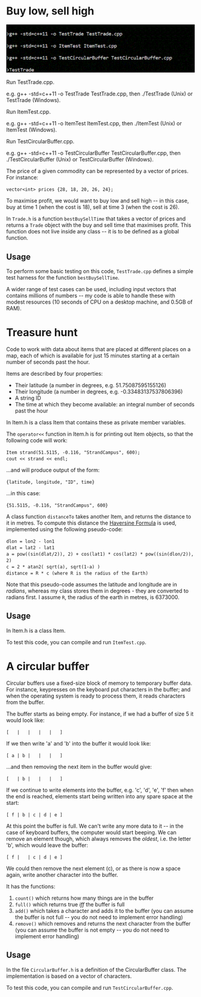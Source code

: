 # Buy low, sell high

![](./TestTrade.gif)

Run TestTrade.cpp.

e.g. g++ -std=c++11 -o TestTrade TestTrade.cpp, then ./TestTrade (Unix) or TestTrade (Windows).

Run ItemTest.cpp.

e.g. g++ -std=c++11 -o ItemTest ItemTest.cpp, then ./ItemTest (Unix) or ItemTest (Windows).

Run TestCircularBuffer.cpp.

e.g. g++ -std=c++11 -o TestCircularBuffer TestCircularBuffer.cpp, then ./TestCircularBuffer (Unix) or TestCircularBuffer (Windows).

The price of a given commodity can be represented by a vector of prices.  For instance:

`vector<int> prices {28, 18, 20, 26, 24};`  

To maximise profit, we would want to buy low and sell high -- in this case, buy at time 1 (when the cost is 18), sell at time 3 (when the cost is 26).

In `Trade.h` is a function `bestBuySellTime` that takes a vector of prices and returns a `Trade` object with the buy and sell time that maximises profit.  This function does not live inside any class -- it is to be defined as a global function.

## Usage

To perform some basic testing on this code, `TestTrade.cpp` defines a simple test harness for the function `bestBuySellTime`. 

A wider range of test cases can be used, including input vectors that contains millions of numbers -- my code is able to handle these with modest resources (10 seconds of CPU on a desktop machine, and 0.5GB of RAM).  

# Treasure hunt

Code to work with data about items that are placed at different places on a map, each of which is available for just 15 minutes starting at a certain number of seconds past the hour.

Items are described by four properties:

- Their latitude (a number in degrees, e.g. 51.75087595155126)
- Their longitude (a number in degrees, e.g. -0.33483137537806396)
- A string ID
- The time at which they become available: an integral number of seconds past the hour

In Item.h is a class Item that contains these as private member variables.

The `operator<<` function in Item.h is for printing out Item objects, so that the following code will work:

`Item strand(51.5115, -0.116, "StrandCampus", 600);`  
`cout << strand << endl;`  

...and will produce output of the form:

`{latitude, longitude, "ID", time}`

...in this case:

`{51.5115, -0.116, "StrandCampus", 600}` 

A class function `distanceTo` takes another Item, and returns the distance to it in metres.  To compute this distance the [Haversine Formula](http://andrew.hedges.name/experiments/haversine/) is used, implemented using the following pseudo-code:

`dlon = lon2 - lon1`  
`dlat = lat2 - lat1`  
`a = pow((sin(dlat/2)), 2) + cos(lat1) * cos(lat2) * pow((sin(dlon/2)), 2)`  
`c = 2 * atan2( sqrt(a), sqrt(1-a) )`  
`distance = R * c (where R is the radius of the Earth)`  

Note that this pseudo-code assumes the latitude and longitude are in *radians*, whereas my class stores them in degrees - they are converted to radians first. I assume `R`, the radius of the earth in metres, is 6373000.

## Usage

In Item.h is a class Item.

To test this code, you can compile and run `ItemTest.cpp`.

# A circular buffer

Circular buffers use a fixed-size block of memory to temporary buffer data.  For instance, keypresses on the keyboard put characters in the buffer; and when the operating system is ready to process them, it reads characters from the buffer.


The buffer starts as being empty.  For instance, if we had a buffer of size 5 it would look like:

`[   |   |   |   |   ]`  


If we then write 'a' and 'b' into the buffer it would look like:

`[ a | b |   |   |   ]`  


...and then removing the next item in the buffer would give:

`[   | b |   |   |   ]`  


If we continue to write elements into the buffer, e.g. 'c', 'd', 'e', 'f' then when the end is reached, elements start being written into any spare space at the start:

`[ f | b | c | d | e ]`  


At this point the buffer is full.  We can't write any more data to it -- in the case of keyboard buffers, the computer would start beeping.  We can remove an element though, which always removes the *oldest*, i.e. the letter 'b', which would leave the buffer:

`[ f |   | c | d | e ]`  

We could then remove the next element (c), or as there is now a space again, write another character into the buffer.

It has the functions:  
1. `count()` which returns how many things are in the buffer  
2. `full()` which returns true *iff* the buffer is full  
3. `add()` which takes a character and adds it to the buffer (you can assume the buffer is not full -- you do not need to implement error handling)  
4. `remove()` which removes and returns the next character from the buffer (you can assume the buffer is not empty -- you do not need to implement error handling)  

## Usage

In the file `CircularBuffer.h` is a definition of the CircularBuffer class. The implementation is based on a vector of characters.

To test this code, you can compile and run `TestCircularBuffer.cpp`.

